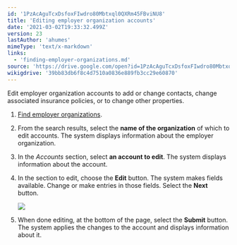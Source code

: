 ```yaml
---
id: '1PzAcAguTcxDsfoxFIwdro80Mbtxql0QXRm45FBviNU8'
title: 'Editing employer organization accounts'
date: '2021-03-02T19:33:32.499Z'
version: 23
lastAuthor: 'ahumes'
mimeType: 'text/x-markdown'
links:
  - 'finding-employer-organizations.md'
source: 'https://drive.google.com/open?id=1PzAcAguTcxDsfoxFIwdro80Mbtxql0QXRm45FBviNU8'
wikigdrive: '39bb83db6f8c4d7510a0836e889fb3cc29e60870'
---
```

Edit employer organization accounts to add or change contacts, change associated insurance policies, or to change other properties.
1. [F](finding-employer-organizations.md)[ind employer organizations](finding-employer-organizations.md).
2. From the search results, select the <strong>name of the organization</strong> of which to edit accounts. The system displays information about the employer organization.
3. In the <em>Accounts</em> section, select <strong>an account to edit</strong>. The system displays information about the account.
4. In the section to edit, choose the <strong>Edit</strong> button. The system makes fields available. Change or make entries in those fields. Select the <strong>Next</strong> button. 

   <img src="../editing-employer-organization-accounts.assets/10000000000000340000003076FFC6355C947296.png" />  

5. When done editing, at the bottom of the page, select the <strong>Submit</strong> button. The system applies the changes to the account and displays information about it.

